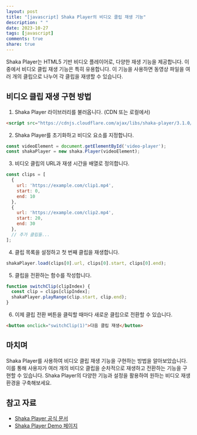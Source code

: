```yaml
---
layout: post
title: "[javascript] Shaka Player의 비디오 클립 재생 기능"
description: " "
date: 2023-10-27
tags: [javascript]
comments: true
share: true
---
```


Shaka Player는 HTML5 기반 비디오 플레이어로, 다양한 재생 기능을 제공합니다. 이 중에서 비디오 클립 재생 기능은 특히 유용합니다. 이 기능을 사용하면 동영상 파일을 여러 개의 클립으로 나누어 각 클립을 재생할 수 있습니다.

## 비디오 클립 재생 구현 방법

1. Shaka Player 라이브러리를 불러옵니다. (CDN 또는 로컬에서)

```html
<script src="https://cdnjs.cloudflare.com/ajax/libs/shaka-player/3.1.0/shaka-player.ui.js"></script>
```

2. Shaka Player를 초기화하고 비디오 요소를 지정합니다.

```javascript
const videoElement = document.getElementById('video-player');
const shakaPlayer = new shaka.Player(videoElement);
```

3. 비디오 클립의 URL과 재생 시간을 배열로 정의합니다.

```javascript
const clips = [
  {
    url: 'https://example.com/clip1.mp4',
    start: 0,
    end: 10
  },
  {
    url: 'https://example.com/clip2.mp4',
    start: 20,
    end: 30
  },
  // 추가 클립들...
];
```

4. 클립 목록을 설정하고 첫 번째 클립을 재생합니다.

```javascript
shakaPlayer.load(clips[0].url, clips[0].start, clips[0].end);
```

5. 클립을 전환하는 함수를 작성합니다.

```javascript
function switchClip(clipIndex) {
  const clip = clips[clipIndex];
  shakaPlayer.playRange(clip.start, clip.end);
}
```

6. 이제 클립 전환 버튼을 클릭할 때마다 새로운 클립으로 전환할 수 있습니다.

```html
<button onclick="switchClip(1)">다음 클립 재생</button>
```

## 마치며

Shaka Player를 사용하여 비디오 클립 재생 기능을 구현하는 방법을 알아보았습니다. 이를 통해 사용자가 여러 개의 비디오 클립을 순차적으로 재생하고 전환하는 기능을 구현할 수 있습니다. Shaka Player의 다양한 기능과 설정을 활용하여 원하는 비디오 재생 환경을 구축해보세요.

## 참고 자료

- [Shaka Player 공식 문서](https://github.com/google/shaka-player)
- [Shaka Player Demo 페이지](https://shaka-player-demo.appspot.com/)